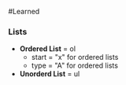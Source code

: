 #Learned

### Lists

* **Ordered List** = ol
  * start = "x" for ordered lists
  * type = "A" for ordered lists
* **Unorderd List** = ul

